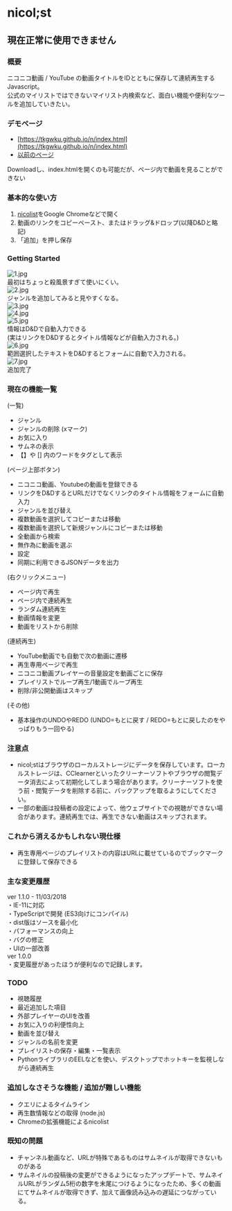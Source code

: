 # nicol;st

## 現在正常に使用できません

### 概要
ニコニコ動画 / YouTube の動画タイトルをIDとともに保存して連続再生するJavascript。  
公式のマイリストではできないマイリスト内検索など、面白い機能や便利なツールを追加していきたい。

### デモページ
* [https://tkgwku.github.io/n/index.html](https://tkgwku.github.io/n/index.html)   
* [以前のページ](http://jar.oiran.org/app/nicolist/)   

Downloadし、index.htmlを開くのも可能だが、ページ内で動画を見ることができない

### 基本的な使い方
1. [nicolist](https://tkgwku.github.io/n/index.html)をGoogle Chromeなどで開く
2. 動画のリンクをコピーペースト、またはドラッグ&ドロップ(以降D&Dと略記)
3. 「追加」を押し保存

### Getting Started
![1.jpg](img/1.png)  
最初はちょっと殺風景すぎて使いにくい。  
![2.jpg](img/2.png)  
ジャンルを追加してみると見やすくなる。  
![3.jpg](img/3.png)  
![4.jpg](img/4.png)  
![5.jpg](img/5.png)   
情報はD&Dで自動入力できる   
(実はリンクをD&Dするとタイトル情報などが自動入力される。)   
![6.jpg](img/6.png)  
範囲選択したテキストをD&Dするとフォームに自動で入力される。   
![7.jpg](img/7.png)  
追加完了  

### 現在の機能一覧
(一覧)
* ジャンル
* ジャンルの削除 (xマーク)
* お気に入り
* サムネの表示
* 【】や [] 内のワードをタグとして表示

(ページ上部ボタン)
* ニコニコ動画、Youtubeの動画を登録できる
* リンクをD&DするとURLだけでなくリンクのタイトル情報をフォームに自動入力
* ジャンルを並び替え
* 複数動画を選択してコピーまたは移動
* 複数動画を選択して新規ジャンルにコピーまたは移動
* 全動画から検索
* 無作為に動画を選ぶ
* 設定
* 同期に利用できるJSONデータを出力

(右クリックメニュー)
* ページ内で再生 
* ページ内で連続再生
* ランダム連続再生
* 動画情報を変更
* 動画をリストから削除

(連続再生)
* YouTube動画でも自動で次の動画に遷移
* 再生専用ページで再生
* ニコニコ動画プレイヤーの音量設定を動画ごとに保存
* プレイリストでループ再生/1動画でループ再生
* 削除/非公開動画はスキップ

(その他)
* 基本操作のUNDOやREDO (UNDO=もとに戻す / REDO=もとに戻したのをやっぱりもう一回やる)

### 注意点
* nicol;stはブラウザのローカルストレージにデータを保存しています。ローカルストレージは、CClearnerといったクリーナーソフトやブラウザの閲覧データ消去によって初期化してしまう場合があります。クリーナーソフトを使う前・閲覧データを削除する前に、バックアップを取るようにしてください。
* 一部の動画は投稿者の設定によって、他ウェブサイトでの視聴ができない場合があります。連続再生では、再生できない動画はスキップされます。

### これから消えるかもしれない現仕様
* 再生専用ページのプレイリストの内容はURLに載せているのでブックマークに登録して保存できる

### 主な変更履歴
ver 1.1.0 - 11/03/2018   
・IE-11に対応   
・TypeScriptで開発 (ES3向けにコンパイル)   
・dist版はソースを最小化   
・パフォーマンスの向上   
・バグの修正   
・UIの一部改善   
ver 1.0.0   
・変更履歴があったほうが便利なので記録します。   

### TODO
* 視聴履歴
* 最近追加した項目
* 外部プレイヤーのUIを改善
* お気に入りの利便性向上
* 動画を並び替え
* ジャンルの名前を変更
* プレイリストの保存・編集・一覧表示
* PythonライブラリのEELなどを使い、デスクトップでホットキーを監視しながら連続再生

### 追加しなさそうな機能 / 追加が難しい機能 
* クエリによるタイムライン
* 再生数情報などの取得 (node.js)
* Chromeの拡張機能によるnicolist

### 既知の問題
* チャンネル動画など、URLが特殊であるものはサムネイルが取得できないものがある
* サムネイルの投稿後の変更ができるようになったアップデートで、サムネイルURLがランダム5桁の数字を末尾につけるようになったため、多くの動画にてサムネイルが取得できず、加えて画像読み込みの遅延につながっている。
